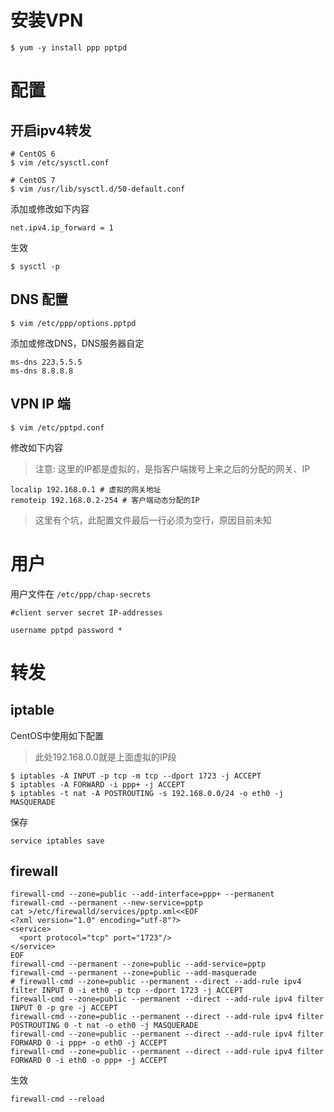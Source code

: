 # 安装VPN

```
$ yum -y install ppp pptpd
```
# 配置

## 开启ipv4转发

```
# CentOS 6
$ vim /etc/sysctl.conf

# CentOS 7
$ vim /usr/lib/sysctl.d/50-default.conf
```

添加或修改如下内容

```
net.ipv4.ip_forward = 1
```

生效
```
$ sysctl -p
```

## DNS 配置

```
$ vim /etc/ppp/options.pptpd
```

添加或修改DNS，DNS服务器自定
```
ms-dns 223.5.5.5
ms-dns 8.8.8.8
```

## VPN IP 端
```
$ vim /etc/pptpd.conf
```

修改如下内容

> 注意: 这里的IP都是虚拟的，是指客户端拨号上来之后的分配的网关、IP

```
localip 192.168.0.1 # 虚拟的网关地址
remoteip 192.168.0.2-254 # 客户端动态分配的IP
```

> 这里有个坑，此配置文件最后一行必须为空行，原因目前未知

# 用户

用户文件在 `/etc/ppp/chap-secrets`

```
#client server secret IP-addresses

username pptpd password *
```


# 转发

## iptable

CentOS中使用如下配置

> 此处192.168.0.0就是上面虚拟的IP段

```
$ iptables -A INPUT -p tcp -m tcp --dport 1723 -j ACCEPT
$ iptables -A FORWARD -i ppp+ -j ACCEPT
$ iptables -t nat -A POSTROUTING -s 192.168.0.0/24 -o eth0 -j MASQUERADE
```

保存
```
service iptables save
```

## firewall

```
firewall-cmd --zone=public --add-interface=ppp+ --permanent
firewall-cmd --permanent --new-service=pptp
cat >/etc/firewalld/services/pptp.xml<<EOF
<?xml version="1.0" encoding="utf-8"?>
<service>
  <port protocol="tcp" port="1723"/>
</service>
EOF
firewall-cmd --permanent --zone=public --add-service=pptp
firewall-cmd --permanent --zone=public --add-masquerade
# firewall-cmd --zone=public --permanent --direct --add-rule ipv4 filter INPUT 0 -i eth0 -p tcp --dport 1723 -j ACCEPT 
firewall-cmd --zone=public --permanent --direct --add-rule ipv4 filter INPUT 0 -p gre -j ACCEPT 
firewall-cmd --zone=public --permanent --direct --add-rule ipv4 filter POSTROUTING 0 -t nat -o eth0 -j MASQUERADE 
firewall-cmd --zone=public --permanent --direct --add-rule ipv4 filter FORWARD 0 -i ppp+ -o eth0 -j ACCEPT 
firewall-cmd --zone=public --permanent --direct --add-rule ipv4 filter FORWARD 0 -i eth0 -o ppp+ -j ACCEPT
```

生效
```
firewall-cmd --reload
```
